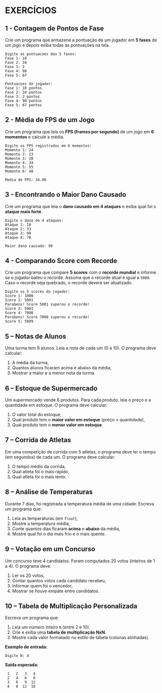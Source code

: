 # EXERCÍCIOS

## 1 - Contagem de Pontos de Fase  
Crie um programa que armazene a pontuação de um jogador em **5 fases** de um jogo e depois exiba todas as pontuações na tela.

```
Digite as pontuacoes das 5 fases:
Fase 1: 10
Fase 2: 34
Fase 3: 2
Fase 4: 90
Fase 5: 67

Pontuacoes do jogador:
Fase 1: 10 pontos
Fase 2: 34 pontos
Fase 3: 2 pontos
Fase 4: 90 pontos
Fase 5: 67 pontos
```

## 2 - Média de FPS de um Jogo
Crie um programa que leia os **FPS (frames por segundo)** de um jogo em **6 momentos** e calcule a média.  

```
Digite os FPS registrados em 6 momentos:
Momento 1: 24
Momento 2: 23
Momento 3: 20
Momento 4: 34
Momento 5: 55
Momento 6: 48

Media de FPS: 34.00
```

## 3 - Encontrando o Maior Dano Causado
Crie um programa que leia o **dano causado em 4 ataques** e exiba qual foi o **ataque mais forte**.  

```
Digite o dano de 4 ataques:
Ataque 1: 10
Ataque 2: 33
Ataque 3: 99
Ataque 4: 78

Maior dano causado: 99
```

## 4 - Comparando Score com Recorde
Crie um programa que compare **5 scores** com o **recorde mundial** e informe se o jogador bateu o recorde. Assuma que o recorde atual é igual a `5000`. Caso o recorde seja quebrado, o recorde deverá ser atualizado.

```
Digite os 5 scores do jogador:
Score 1: 1000
Score 2: 5001
Parabens! Score 5001 superou o recorde!
Score 3: 5001
Score 4: 7000
Parabens! Score 7000 superou o recorde!
Score 5: 5099
```

## 5 – Notas de Alunos

Uma turma tem 8 alunos. Leia a nota de cada um (0 a 10). O programa deve calcular:

1. A média da turma,
2. Quantos alunos ficaram acima e abaixo da média,
3. Mostrar a maior e a menor nota da turma.

## 6 – Estoque de Supermercado

Um supermercado vende 6 produtos. Para cada produto, leia o preço e a quantidade em estoque.
O programa deve calcular:

1. O valor total do estoque,
2. Qual produto tem o **maior valor em estoque** (preço × quantidade),
3. Qual produto tem o **menor valor em estoque**.

## 7 – Corrida de Atletas

Em uma competição de corrida com 5 atletas, o programa deve ler o tempo (em segundos) de cada um.
O programa deve calcular:

1. O tempo médio da corrida,
2. Qual atleta foi o mais rápido,
3. Qual atleta foi o mais lento.

## 8 – Análise de Temperaturas

Durante 7 dias, foi registrada a temperatura média de uma cidade.
Escreva um programa que:

1. Leia as temperaturas (em `float`),
2. Mostre a temperatura média,
3. Conte quantos dias ficaram **acima** e **abaixo** da média,
4. Mostre qual foi o dia mais frio e o mais quente.

## 9 – Votação em um Concurso

Um concurso teve 4 candidatos. Foram computados 20 votos (inteiros de 1 a 4).
O programa deve:

1. Ler os 20 votos,
2. Contar quantos votos cada candidato recebeu,
3. Informar quem foi o vencedor,
4. Mostrar se houve empate entre candidatos.

## 10 – Tabela de Multiplicação Personalizada

Escreva um programa que:

1. Leia um número inteiro `N` (entre 2 e 10).
2. Crie e exiba uma **tabela de multiplicação NxN**.
3. Mostre cada valor formatado no estilo de tabela (colunas alinhadas).

**Exemplo de entrada:**

```
Digite N: 4
```

**Saída esperada:**

```
 1   2   3   4
 2   4   6   8
 3   6   9  12
 4   8  12  16
```